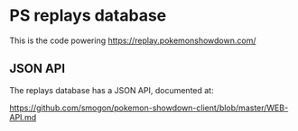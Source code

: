 PS replays database
===================

This is the code powering https://replay.pokemonshowdown.com/


JSON API
--------

The replays database has a JSON API, documented at:

https://github.com/smogon/pokemon-showdown-client/blob/master/WEB-API.md
